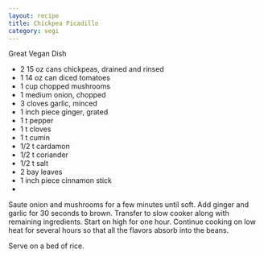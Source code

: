```yaml
---
layout: recipe
title: Chickpea Picadillo
category: vegi
---
```

Great Vegan Dish

- 2  15 oz cans chickpeas, drained and rinsed
- 1  14 oz can diced tomatoes 
- 1 cup chopped mushrooms 
- 1 medium onion, chopped
- 3 cloves garlic, minced 
- 1 inch piece ginger, grated
- 1 t pepper
- 1 t cloves
- 1 t cumin
- 1/2 t cardamon
- 1/2 t coriander
- 1/2 t salt
- 2 bay leaves
- 1 inch piece cinnamon stick
- 
Saute onion and mushrooms for a few minutes until soft. Add ginger and garlic for 30 seconds to brown. Transfer to slow cooker along with remaining ingredients.
Start on high for one hour. Continue cooking on low heat for several hours so that all the flavors absorb into the beans.

Serve on a bed of rice.
